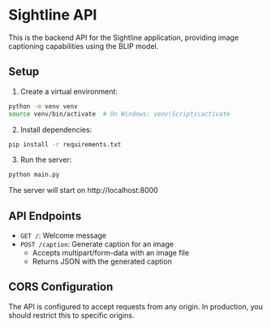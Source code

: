 # Sightline API

This is the backend API for the Sightline application, providing image captioning capabilities using the BLIP model.

## Setup

1. Create a virtual environment:
```bash
python -m venv venv
source venv/bin/activate  # On Windows: venv\Scripts\activate
```

2. Install dependencies:
```bash
pip install -r requirements.txt
```

3. Run the server:
```bash
python main.py
```

The server will start on http://localhost:8000

## API Endpoints

- `GET /`: Welcome message
- `POST /caption`: Generate caption for an image
  - Accepts multipart/form-data with an image file
  - Returns JSON with the generated caption

## CORS Configuration

The API is configured to accept requests from any origin. In production, you should restrict this to specific origins. 